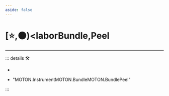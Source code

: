 ```yaml
---
aside: false
---
```

# [⭐,🟠)<laborBundle</labor>,<motor>Peel</motor>

---

<!-- =================================================== -->
<!-- =================================================== -->
<!-- =================================================== -->
<!-- =================================================== -->
<!-- =================================================== -->
::: details 🛠

-

- "MOTON.InstrumentMOTON.BundleMOTON.BundlePeel"

:::
